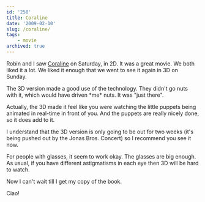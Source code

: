 ```yaml
---
id: '258'
title: Coraline
date: '2009-02-10'
slug: /coraline/
tags:
    - movie
archived: true
---
```


Robin and I saw [Coraline](http://coraline.com/) on Saturday, in 2D. It was a
great movie. We both liked it a lot. We liked it enough that we went to see it
again in 3D on Sunday.

The 3D version made a good use of the technology. They didn't go nuts with it,
which would have driven \*me\* nuts. It was "just there".

Actually, the 3D made it feel like you were watching the little puppets being
animated in real-time in front of you. And the puppets are really nicely done,
so it does add to it.

I understand that the 3D version is only going to be out for two weeks (it's
being pushed out by the Jonas Bros. Concert) so I recommend you see it now.

For people with glasses, it seem to work okay. The glasses are big enough. As
usual, if you have different astigmatisms in each eye then 3D will be hard to
watch.

Now I can't wait till I get my copy of <span
id="evtst|a|0061649708"></span> the book.

Ciao!
